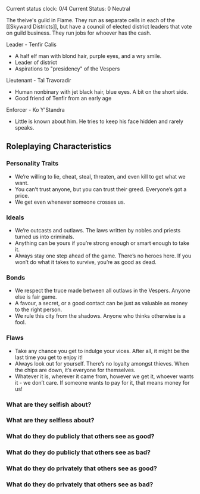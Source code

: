 Current status clock: 0/4
Current Status: 0 Neutral

The theive's guild in Flame. They run as separate cells in each of the [[Skyward Districts]], but have a council of elected district leaders that vote on guild business. They run jobs for whoever has the cash.

Leader - Tenfir Calis
- A half elf man with blond hair, purple eyes, and a wry smile.
- Leader of district
- Aspirations to "presidency" of the Vespers

Lieutenant -  Tal Travoradir
- Human nonbinary with jet black hair, blue eyes. A bit on the short side.
- Good friend of Tenfir from an early age

Enforcer - Ko Y'Standra
- Little is known about him. He tries to keep his face hidden and rarely speaks.


## Roleplaying Characteristics

### Personality Traits
- We’re willing to lie, cheat, steal, threaten, and even kill to get what we want.
- You can’t trust anyone, but you can trust their greed. Everyone’s got a price.
-  We get even whenever someone crosses us.

### Ideals
- We’re outcasts and outlaws. The laws written by nobles and priests turned us into criminals.
- Anything can be yours if you’re strong enough or smart enough to take it.
- Always stay one step ahead of the game. There’s no heroes here. If you won’t do what it takes to survive, you’re as good as dead.

### Bonds
- We respect the truce made between all outlaws in the Vespers. Anyone else is fair game.
- A favour, a secret, or a good contact can be just as valuable as money to the right person.
- We rule this city from the shadows. Anyone who thinks otherwise is a fool.

### Flaws
- Take any chance you get to indulge your vices. After all, it might be the last time you get to enjoy it!
- Always look out for yourself. There’s no loyalty amongst thieves. When the chips are down, it’s everyone for themselves.
- Whatever it is, wherever it came from, however we get it, whoever wants it - we don’t care. If someone wants to pay for it, that means money for us!

### What are they selfish about?

### What are they selfless about?

### What do they do publicly that others see as good?

### What do they do publicly that others see as bad?

### What do they do privately that others see as good?

### What do they do privately that others see as bad?
